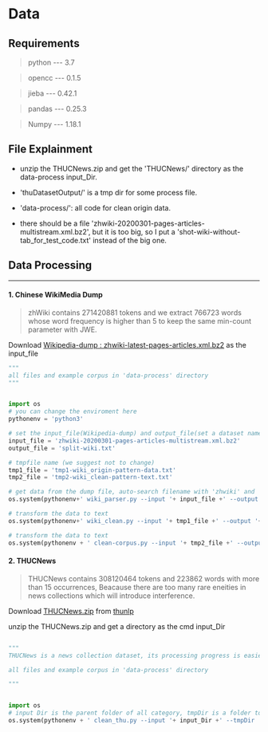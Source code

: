 # Data


## Requirements ##


>python --- 3.7

>opencc --- 0.1.5

>jieba --- 0.42.1

>pandas --- 0.25.3

>Numpy  ---  1.18.1


## File Explainment

* unzip the THUCNews.zip and get the 'THUCNews/' directory as the data-process input_Dir.

* 'thuDatasetOutput/' is a tmp dir for some process file.

* 'data-process/': all code for clean origin data.

* there should be a file 'zhwiki-20200301-pages-articles-multistream.xml.bz2', but it is too big, so I put a 'shot-wiki-without-tab_for_test_code.txt' instead of the big one.

## Data Processing ##

-------


#### 1. Chinese WikiMedia Dump

>zhWiki contains 271420881 tokens and we extract 766723 words whose word frequency is higher than 5 to keep the same min-count parameter with JWE.


Download [Wikipedia-dump : zhwiki-latest-pages-articles.xml.bz2](https://dumps.wikimedia.org/zhwiki/latest/) as the input_file


```python
"""
all files and example corpus in 'data-process' directory 
"""


import os
# you can change the enviroment here
pythonenv = 'python3' 

# set the input_file(Wikipedia-dump) and output_file(set a dataset name)
input_file = 'zhwiki-20200301-pages-articles-multistream.xml.bz2'
output_file = 'split-wiki.txt'

# tmpfile name (we suggest not to change)
tmp1_file = 'tmp1-wiki_origin-pattern-data.txt'
tmp2_file = 'tmp2-wiki_clean-pattern-text.txt'

# get data from the dump file, auto-search filename with 'zhwiki' and 'pages-articles-multistream.xml.bz2'
os.system(pythonenv+' wiki_parser.py --input '+ input_file +' --output '+tmp1_file)

# transform the data to text 
os.system(pythonenv+' wiki_clean.py --input '+ tmp1_file +' --output '+tmp2_file)

# transform the data to text 
os.system(pythonenv + ' clean-corpus.py --input '+ tmp2_file +' --output ' + output_file)
```



#### 2. THUCNews

>THUCNews contains 308120464 tokens and 223862 words with more than 15 occurrences, Beacause there are too many rare eneities in news collections which will introduce interference.


Download [THUCNews.zip](http://thuctc.thunlp.org/message) from [thunlp](http://thuctc.thunlp.org/#%E4%B8%AD%E6%96%87%E6%96%87%E6%9C%AC%E5%88%86%E7%B1%BB%E6%95%B0%E6%8D%AE%E9%9B%86THUCNews)

unzip the THUCNews.zip and get a directory as the cmd input_Dir

```python

"""
THUCNews is a news collection dataset, its processing progress is easier than Wiki

all files and example corpus in 'data-process' directory 

"""


import os
# input Dir is the parent folder of all category, tmpDir is a folder to save text classification CSV dataset with more info, output file is the target output filename.
os.system(pythonenv + ' clean_thu.py --input '+ input_Dir +' --tmpDir ' + tmpDir +' --output '+ output_file)
```
